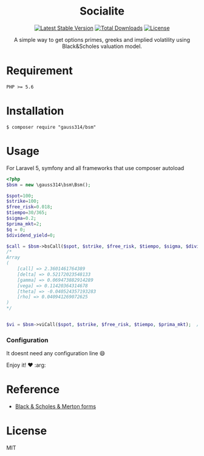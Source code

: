 <h1 align="center"> Socialite</h1>
<p align="center">
<a href="https://packagist.org/packages/gauss314/bsm"><img src="https://poser.pugx.org/gauss314/bsm/v/stable.svg" alt="Latest Stable Version"></a>
<a href="https://packagist.org/packages/overtrue/socialite"><img src="https://poser.pugx.org/gauss314/bsm/downloads" alt="Total Downloads"></a>
<a href="https://packagist.org/packages/overtrue/socialite"><img src="https://poser.pugx.org/overtrue/socialite/license" alt="License"></a>
</p>


<p align="center">A simple way to get options primes, greeks and implied volatility using Black&Scholes valuation model.</p>

# Requirement

```
PHP >= 5.6
```
# Installation

```shell
$ composer require "gauss314/bsm"
```

# Usage

For Laravel 5, symfony and all frameworks that use composer autoload


```php
<?php
$bsm = new \gauss314\bsm\Bsm();

$spot=100;
$strike=100;
$free_risk=0.018;
$tiempo=30/365;
$sigma=0.2;
$prima_mkt=2;
$q = 0;
$dividend_yield=0;

$call = $bsm->bsCall($spot, $strike, $free_risk, $tiempo, $sigma, $dividend_yield);
/*
Array
(
    [call] => 2.3601461764389
    [delta] => 0.52172023548133
    [gamma] => 0.069473882914289
    [vega] => 0.11420364314678
    [theta] => -0.040524357193283
    [rho] => 0.040941269072625
)
*/


$vi = $bsm->viCall($spot, $strike, $free_risk, $tiempo, $prima_mkt);  // 16.84647

```


### Configuration

It doesnt need any configuration line :smile:


Enjoy it! :heart:  :arg:

# Reference

- [Black & Scholes & Merton forms](https://en.wikipedia.org/wiki/Black%E2%80%93Scholes_model)


# License

MIT
